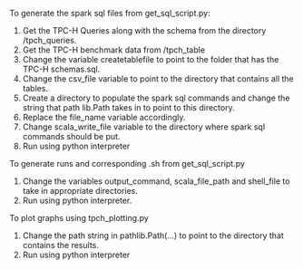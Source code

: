 To generate the spark sql files from get_sql_script.py:
1. Get the TPC-H Queries along with the schema from the directory /tpch_queries.
2. Get the TPC-H benchmark data from /tpch_table
3. Change the variable createtablefile to point to the folder that has the TPC-H schemas.sql.
4. Change the csv_file variable to point to the directory that contains all the tables.
5. Create a directory to populate the spark sql commands and change the string that path lib.Path takes in to point to this directory.
6. Replace the file_name variable accordingly.
7. Change scala_write_file variable to the directory where spark sql commands should be put.
8. Run using python interpreter

To generate runs and corresponding .sh from get_sql_script.py
1. Change the variables output_command, scala_file_path and shell_file to take in appropriate directories.
2. Run using python interpreter.

To plot graphs using tpch_plotting.py
1. Change the path string in pathlib.Path(…) to point to the directory that contains the results.
2. Run using python interpreter
